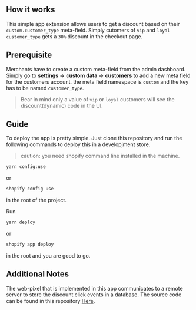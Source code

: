 ## How it works

This simple app extension allows users to get a discount based on their `custom.customer_type` meta-field. Simply cutomers of `vip` and `loyal` `customer_type` gets a `30%` discount in the checkout page.


## Prerequisite 

Merchants have to create a custom meta-field from the admin dashboard. Simply go to **settings** => **custom data** => **customers** to add a new meta field for the customers account. the meta field namespace is `custom` and the key has to be named `customer_type`. 

> Bear in mind only a value of `vip` or `loyal` customers will see the discount(dynamic) code in the UI.

## Guide

To deploy the app is pretty simple. Just clone this repository and run the following commands to deploy this in a developjment store.

> caution: you need shopify command line installed in the machine.

```sh
yarn config:use
``` 

or 

```sh
shopify config use

```

in the root of the project.

Run 

```sh
yarn deploy
```
or
```sh
shopify app deploy
```
in the root and you are good to go.

## Additional Notes

The web-pixel that is implemented in this app communicates to a remote server to store the discount click events in a database. The source code can be found in this repository [Here](https://github.com/RiadHossain43/prisma-node-express).


